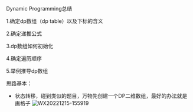 Dynamic Programming总结

1.确定dp数组（dp table）以及下标的含义


2.确定递推公式

3.dp数组如何初始化

4.确定遍历顺序

5.举例推导dp数组

思路基本：
  * 状态转移，碰到类似的题目，万物先创建一个DP二维数组，最好的办法就是画格子
![WX20221215-155919](https://user-images.githubusercontent.com/16535001/207804735-1fd027e8-5d3b-46b9-9003-a87cbdddb748.png)
